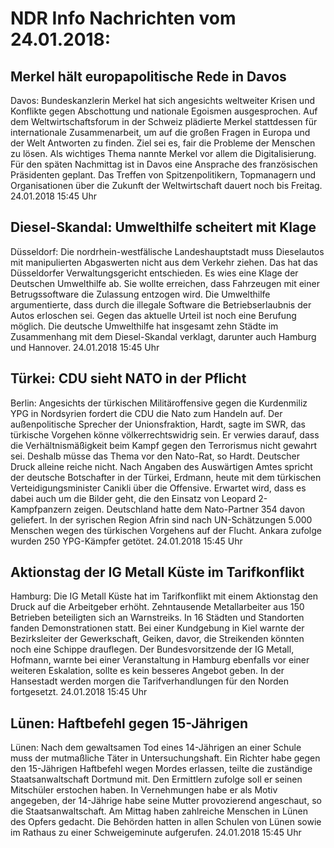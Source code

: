 # NDR Info Nachrichten vom 24.01.2018:


## Merkel hält europapolitische Rede in Davos
Davos: Bundeskanzlerin Merkel hat sich angesichts weltweiter Krisen und Konflikte gegen Abschottung und nationale Egoismen ausgesprochen. Auf dem Weltwirtschaftsforum in der Schweiz plädierte Merkel stattdessen für internationale Zusammenarbeit, um auf die großen Fragen in Europa und der Welt Antworten zu finden. Ziel sei es, fair die Probleme der Menschen zu lösen. Als wichtiges Thema nannte Merkel vor allem die Digitalisierung. Für den späten Nachmittag ist in Davos eine Ansprache des französischen Präsidenten geplant. Das Treffen von Spitzenpolitikern, Topmanagern und Organisationen über die Zukunft der Weltwirtschaft dauert noch bis Freitag. 24.01.2018 15:45 Uhr 

## Diesel-Skandal: Umwelthilfe scheitert mit Klage
Düsseldorf: Die nordrhein-westfälische Landeshauptstadt muss Dieselautos mit manipulierten Abgaswerten nicht aus dem Verkehr ziehen. Das hat das Düsseldorfer Verwaltungsgericht entschieden. Es wies eine Klage der Deutschen Umwelthilfe ab. Sie wollte erreichen, dass Fahrzeugen mit einer Betrugssoftware die Zulassung entzogen wird. Die Umwelthilfe argumentierte, dass durch die illegale Software die Betriebserlaubnis der Autos erloschen sei. Gegen das aktuelle Urteil ist noch eine Berufung möglich. Die deutsche Umwelthilfe hat insgesamt zehn Städte im Zusammenhang mit dem Diesel-Skandal verklagt, darunter auch Hamburg und Hannover. 24.01.2018 15:45 Uhr 

## Türkei: CDU sieht NATO in der Pflicht
Berlin: Angesichts der türkischen Militäroffensive gegen die Kurdenmiliz YPG in Nordsyrien fordert die CDU die Nato zum Handeln auf. Der außenpolitische Sprecher der Unionsfraktion, Hardt, sagte im SWR, das türkische Vorgehen könne völkerrechtswidrig sein. Er verwies darauf, dass die Verhältnismäßigkeit beim Kampf gegen den Terrorismus nicht gewahrt sei. Deshalb müsse das Thema vor den Nato-Rat, so Hardt. Deutscher Druck alleine reiche nicht. Nach Angaben des Auswärtigen Amtes spricht der deutsche Botschafter in der Türkei, Erdmann, heute mit dem türkischen Verteidigungsminister Canikli über die Offensive. Erwartet wird, dass es dabei auch um die Bilder geht, die den Einsatz von Leopard 2-Kampfpanzern zeigen. Deutschland hatte dem Nato-Partner 354 davon geliefert. In der syrischen Region Afrin sind nach UN-Schätzungen 5.000 Menschen wegen des türkischen Vorgehens auf der Flucht. Ankara zufolge wurden 250 YPG-Kämpfer getötet. 24.01.2018 15:45 Uhr 

## Aktionstag der IG Metall Küste im Tarifkonflikt
Hamburg:	Die IG Metall Küste hat im Tarifkonflikt mit einem Aktionstag den Druck auf die Arbeitgeber erhöht. Zehntausende Metallarbeiter aus 150 Betrieben beteiligten sich an Warnstreiks. In 16 Städten und Standorten fanden Demonstrationen statt. Bei einer Kundgebung in Kiel warnte der Bezirksleiter der Gewerkschaft, Geiken, davor, die Streikenden könnten noch eine Schippe drauflegen. Der Bundesvorsitzende der IG Metall, Hofmann, warnte bei einer Veranstaltung in Hamburg ebenfalls vor einer weiteren Eskalation, sollte es kein besseres Angebot geben. In der Hansestadt werden morgen die Tarifverhandlungen für den Norden fortgesetzt. 24.01.2018 15:45 Uhr 

## Lünen: Haftbefehl gegen 15-Jährigen
Lünen: Nach dem gewaltsamen Tod eines 14-Jährigen an einer Schule muss der mutmaßliche Täter in Untersuchungshaft. Ein Richter habe gegen den 15-Jährigen Haftbefehl wegen Mordes erlassen, teilte die zuständige Staatsanwaltschaft Dortmund mit. Den Ermittlern zufolge soll er seinen Mitschüler erstochen haben. In Vernehmungen habe er als Motiv angegeben, der 14-Jährige habe seine Mutter provozierend angeschaut, so die Staatsanwaltschaft. Am Mittag haben zahlreiche Menschen in Lünen des Opfers gedacht. Die Behörden hatten in allen Schulen von Lünen sowie im Rathaus zu einer Schweigeminute aufgerufen. 24.01.2018 15:45 Uhr 
